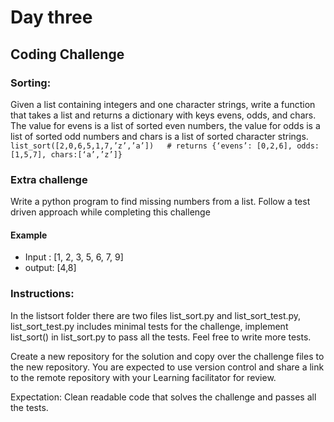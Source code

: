 # Day three

## Coding Challenge
### Sorting:
Given a list containing integers and one character strings, write a function that takes a list and returns a dictionary with keys evens, odds, and chars. The value for evens is a list of sorted even numbers, the value for odds is a list of sorted odd numbers and chars is a list of sorted character strings.  
`list_sort([2,0,6,5,1,7,’z’,’a’])   # returns {‘evens’: [0,2,6], odds: [1,5,7], chars:[‘a’,’z’]}`

### Extra challenge
Write a python program to find missing numbers from a list. Follow a test driven approach while completing this challenge

#### Example
- Input : [1, 2, 3, 5, 6, 7, 9]
- output: [4,8]

### Instructions:
In the listsort folder there are two files list_sort.py and list_sort_test.py, list_sort_test.py includes minimal tests for the challenge, implement list_sort() in list_sort.py to pass all the tests. Feel free to write more tests.

Create a new repository for the solution and copy over the challenge files to the new repository. You are expected to use version control and share a link to the remote repository  with your Learning facilitator for review. 

Expectation: Clean readable code that solves the challenge and passes all the tests.


